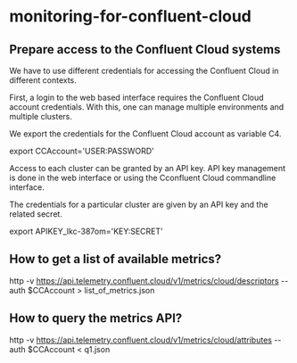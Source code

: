 # monitoring-for-confluent-cloud

## Prepare access to the Confluent Cloud systems
We have to use different credentials for accessing the Confluent Cloud in different contexts.

First, a login to the web based interface requires the Confluent Cloud account credentials.
With this, one can manage multiple environments and multiple clusters.

We export the credentials for the Confluent Cloud account as variable C4.

 export CCAccount='USER:PASSWORD'

Access to each cluster can be granted by an API key. 
API key management is done in the web interface or using the Cconfluent Cloud commandline interface.

The credentials for a particular cluster are given by an API key and the related secret.
 
 export APIKEY_lkc-387om='KEY:SECRET'

## How to get a list of available metrics?

  http -v https://api.telemetry.confluent.cloud/v1/metrics/cloud/descriptors --auth $CCAccount > list_of_metrics.json


## How to query the metrics API?

  http -v https://api.telemetry.confluent.cloud/v1/metrics/cloud/attributes --auth $CCAccount < q1.json
